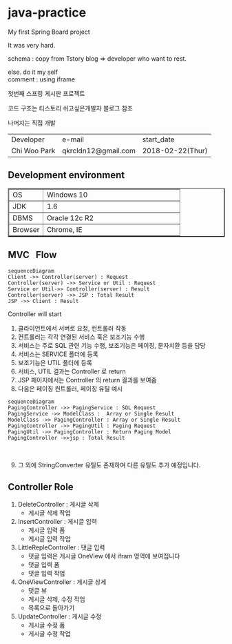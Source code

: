﻿# java-practice
My first Spring Board project

It was very hard.

schema : copy from Tstory blog => developer who want to rest.

else. do it my self<br>
comment : using iframe

첫번째 스프링 게시판 프로젝트

코드 구조는 티스토리 쉬고싶은개발자 블로그 참조<br>

나머지는 직접 개발

<html>
  <head>
  </head>
  <body>
    <table>
      <tr>
        <td>Developer</td><td>e-mail</td><td>start_date</td>
      </tr>
      <tr>
        <td>Chi Woo Park</td><td>qkrcldn12@gmail.com</td><td>2018-02-22(Thur)</td>
      </tr>      
    </table>
</body>
</html>

## Development environment
<html>
<body>
<table border=2 width=100%>
	<tr><td width=20%>OS</td><td>Windows 10</td></tr>
	<tr><td>JDK </td><td>1.6</td></tr>
	<tr><td>DBMS </td><td>Oracle 12c R2</td></tr>
	<tr><td>Browser </td><td>Chrome, IE</td></tr>
</table>
</body>
</html>

## MVC &nbsp;&nbsp;Flow

```mermaid
sequenceDiagram
Client ->> Controller(server) : Request 
Controller(server) ->> Service or Util : Request
Service or Util->> Controller(server) : Result
Controller(server) ->> JSP : Total Result
JSP ->> Client : Result
```

Controller will start 
1. 클라이언트에서 서버로 요청, 컨트롤러 작동
2.  컨트롤러는 각각 연결된 서비스 혹은 보조기능 수행
3. 서비스는 주로 SQL 관련 기능 수행, 보조기능은 페이징, 문자치환 등을 담당
4. 서비스는 SERVICE 폴더에 등록
5. 보조기능은 UTIL 폴더에 등록
6. 서비스, UTIL 결과는 Controller 로 return
7.  JSP 페이지에서는 Controller 의 return 결과를 보여줌
8. 다음은 페이징 컨트롤러, 페이징 유틸 예시


```mermaid
sequenceDiagram
PagingController ->> PagingService : SQL Request
PagingService ->> ModelClass :  Array or Single Result
ModelClass ->> PagingController : Array or Single Result
PagingController ->> PagingUtil : Paging Request
PagingUtil ->> PagingController : Return Paging Model
PagingController ->>jsp : Total Result
```

<br>

9. 그 외에 StringConverter 유틸도 존재하며 다른 유틸도 추가 예정입니다.

## Controller Role

1. DeleteController : 게시글 삭제
	- 게시글 삭제 작업
2. InsertController : 게시글 입력
	- 게시글 입력 폼
	- 게시글 입력 작업
3. LittleRepleController : 댓글 입력
	- 댓글 입력은 게시글 OneView 에서 ifram 영역에 보여집니다
	- 댓글 입력 폼
	- 댓글 입력 작업
4. OneViewController : 게시글 상세
	- 댓글 뷰
	- 게시글 삭제, 수정 작업
	- 목록으로 돌아가기
5. UpdateController : 게시글 수정
	- 게시글 수정 폼
	- 게시글 수정 작업

